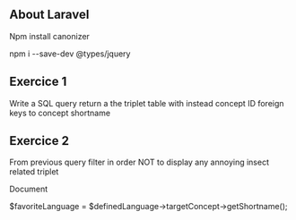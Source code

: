 
## About Laravel

Npm install canonizer


npm i --save-dev @types/jquery

##  Exercice 1

Write a SQL query return a the triplet table with instead concept ID foreign keys to 
concept shortname 

##  Exercice 2

From previous query filter in order NOT to display any annoying insect related triplet




Document

$favoriteLanguage = $definedLanguage->targetConcept->getShortname();
